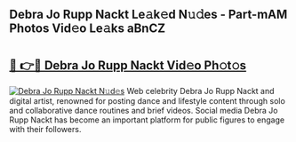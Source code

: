## Debra Jo Rupp Nackt Le𝚊k𝚎d N𝚞𝚍es - Part-mAM Photos Vid𝚎o Le𝚊ks aBnCZ

# <h2><a href="http://fb6qyz2.evod.top/?m=Debra+Jo+Rupp+Nackt">🔗 👉🔴 Debra Jo Rupp Nackt Vid𝚎o Ph𝚘t𝚘s</a></h2>

[![Debra Jo Rupp Nackt N𝚞d𝚎s](https://i.imgur.com/8V9OHl7.gif)](http://fb6qyz2.evod.top/?m=Debra+Jo+Rupp+Nackt)
Web celebrity Debra Jo Rupp Nackt and digital artist, renowned for posting dance and lifestyle content through solo and collaborative dance routines and brief videos. Social media Debra Jo Rupp Nackt has become an important platform for public figures to engage with their followers. 
